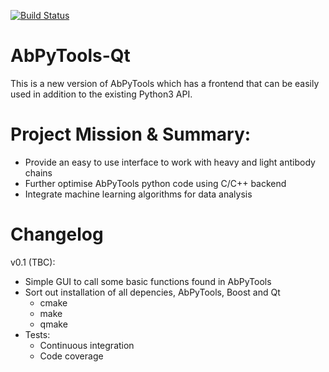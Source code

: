 [![Build Status](https://travis-ci.org/gf712/AbPyTools-Qt.svg?branch=master)](https://travis-ci.org/gf712/AbPyTools-Qt)

AbPyTools-Qt
============

This is a new version of AbPyTools which has a frontend that can be easily used in addition to the existing
Python3 API.

Project Mission & Summary:
==========================
- Provide an easy to use interface to work with heavy and light antibody chains
- Further optimise AbPyTools python code using C/C++ backend
- Integrate machine learning algorithms for data analysis

Changelog
=========

v0.1 (TBC):
- Simple GUI to call some basic functions found in AbPyTools
- Sort out installation of all depencies, AbPyTools, Boost and Qt
    - cmake
    - make
    - qmake
- Tests:
    - Continuous integration 
    - Code coverage